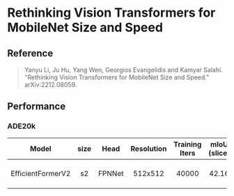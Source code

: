 # Rethinking Vision Transformers for MobileNet Size and Speed

## Reference

> Yanyu Li, Ju Hu, Yang Wen, Georgios Evangelidis and Kamyar Salahi. "Rethinking Vision Transformers for MobileNet Size and Speed." arXiv:2212.08059.

## Performance

### ADE20k

|       Model       | size |  Head  | Resolution | Training Iters | mIoU (slice) |              Links              |
| :---------------: | :--: | :----: | :--------: | :------------: | :----------: | :-----------------------------: |
| EfficientFormerV2 |  s2  | FPNNet |  512x512   |     40000      |    42.16     | [model]() \| [log]() \| [vdl]() |
